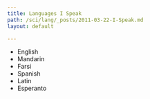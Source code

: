 ```yaml
---
title: Languages I Speak
path: /sci/lang/_posts/2011-03-22-I-Speak.md
layout: default

---
```


- English
- Mandarin
- Farsi
- Spanish
- Latin
- Esperanto
